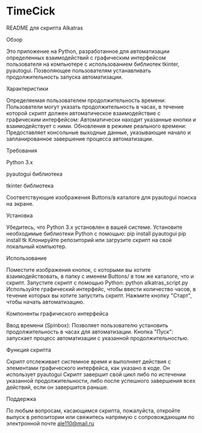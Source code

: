# TimeCick
 
README для скрипта  Alkatras

Обзор

 Это приложение на Python, разработанное для автоматизации определенных взаимодействий с графическим интерфейсом пользователя на компьютере с использованием библиотек tkinter,
pyautogui. Позволяющее пользователям устанавливать продолжительность запуска автоматизации.

Характеристики

Определяемая пользователем продолжительность времени: Пользователи могут указать продолжительность в часах, в течение которой скрипт должен
автоматическое взаимодействие с графическим интерфейсом: Автоматически находит указанные кнопки и взаимодействует с ними.
Обновления в режиме реального времени: Предоставляет консольные выходные данные, указывающие начало и запланированное завершение процесса автоматизации.

Требования

Python 3.x

pyautogui библиотека

tkinter библиотека

Соответствующие изображения Buttons/в каталоге для pyautogui поиска на экране.

Установка

Убедитесь, что Python 3.x установлен в вашей системе.
Установите необходимые библиотеки Python с помощью:
pip install pyautogui
pip install tk
Клонируйте репозиторий или загрузите скрипт на свой локальный компьютер.

Использование

Поместите изображения кнопок, с которыми вы хотите взаимодействовать, в папку с именем Buttons/ в том же каталоге, что и скрипт.
Запустите скрипт с помощью Python:
python alkatras_script.py
Используйте графический интерфейс, чтобы ввести количество часов, в течение которых вы хотите запустить скрипт.
Нажмите кнопку "Старт", чтобы начать автоматизацию.

Компоненты графического интерфейса

Ввод времени (Spinbox): Позволяет пользователю установить продолжительность в часах для автоматизации.
Кнопка "Пуск": запускает процесс автоматизации с указанной продолжительностью.

Функция скрипта

Скрипт отслеживает системное время и выполняет действия с элементами графического интерфейса, как указано в коде.
Он использует pyautogui
Скрипт завершит свой цикл либо по истечении указанной продолжительности, либо после успешного завершения всех действий, если он завершится раньше.

Поддержка

По любым вопросам, касающимся скрипта, пожалуйста, откройте выпуск в репозитории или свяжитесь напрямую с сопровождающим по электронной почте ale110@mail.ru
